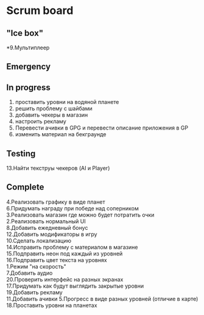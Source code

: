 # Scrum board

"Ice box"
--------------------- 
*9.Мультиплеер  


Emergency
---------------------

In progress
---------------------
1) проставить уровни на водяной планете
2) решить проблему с шайбами
3) добавить чекеры в магазин
4) настроить рекламу
5) Перевести ачивки в GPG и перевести описание приложения в GP
6) изменить материал на бекграунде

Testing
---------------------
13.Найти текструы чекеров (AI и Player)  

Complete
---------------------
4.Реализовать графику в виде планет  
6.Придумать награду при победе над соперником  
3.Реализовать магазин где можно будет потратить очки  
2.Реализовать нормальный UI  
8.Добавить ежедневный бонус  
12.Добавить модификаторы в игру  
10.Сделать локализацию  
14.Исправить проблему с материалом в магазине  
15.Подправить неон под каждый из уровней  
16.Подправить цвет текста на уровнях  
1.Режим "на скорость"  
7.Добавить аудио  
20.Проверить интерфейс на разных экранах  
17.Придумать как будут выглядить закрытые уровни  
19.Добавить рекламу  
11.Добавить ачивки 
5.Прогресс в виде разных уровней (отличие в карте)  
18.Проставить уровни на планетах  

